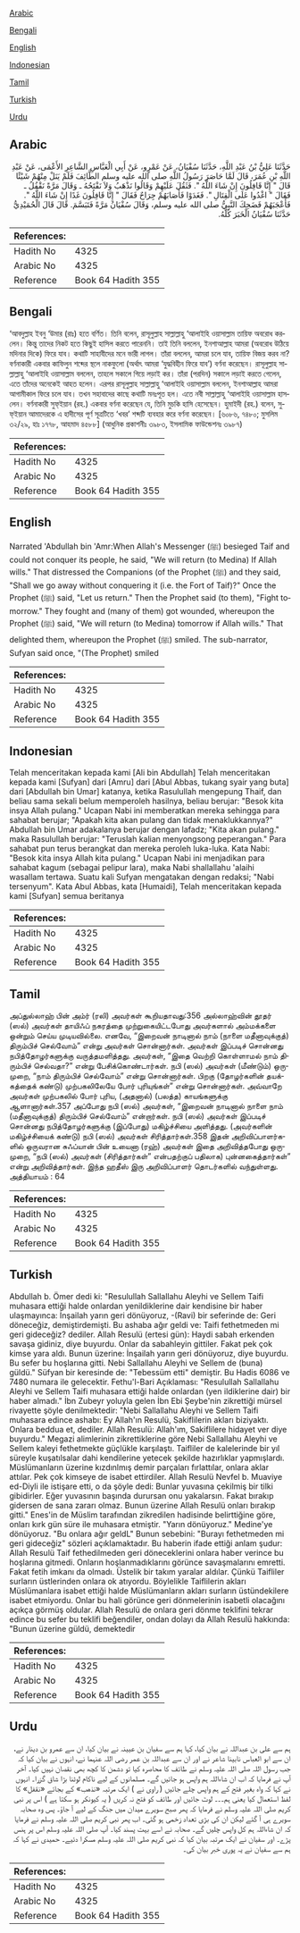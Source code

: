 [Arabic](#arabic)

[Bengali](#bengali)

[English](#english)

[Indonesian](#indonesian)

[Tamil](#tamil)

[Turkish](#turkish)

[Urdu](#urdu)

## Arabic


<div dir="rtl" lang="ar" style={{fontSize:'larger',backgroundColor:'#f8f9fa',padding:20}}>
حَدَّثَنَا عَلِيُّ بْنُ عَبْدِ اللَّهِ، حَدَّثَنَا سُفْيَانُ، عَنْ عَمْرٍو، عَنْ أَبِي الْعَبَّاسِ الشَّاعِرِ الأَعْمَى، عَنْ عَبْدِ اللَّهِ بْنِ عُمَرَ، قَالَ لَمَّا حَاصَرَ رَسُولُ اللَّهِ صلى الله عليه وسلم الطَّائِفَ فَلَمْ يَنَلْ مِنْهُمْ شَيْئًا قَالَ ‏"‏ إِنَّا قَافِلُونَ إِنْ شَاءَ اللَّهُ ‏"‏‏.‏ فَثَقُلَ عَلَيْهِمْ وَقَالُوا نَذْهَبُ وَلاَ نَفْتَحُهُ ـ وَقَالَ مَرَّةً نَقْفُلُ ـ فَقَالَ ‏"‏ اغْدُوا عَلَى الْقِتَالِ ‏"‏‏.‏ فَغَدَوْا فَأَصَابَهُمْ جِرَاحٌ فَقَالَ ‏"‏ إِنَّا قَافِلُونَ غَدًا إِنْ شَاءَ اللَّهُ ‏"‏‏.‏ فَأَعْجَبَهُمْ فَضَحِكَ النَّبِيُّ صلى الله عليه وسلم، وَقَالَ سُفْيَانُ مَرَّةً فَتَبَسَّمَ‏.‏ قَالَ قَالَ الْحُمَيْدِيُّ حَدَّثَنَا سُفْيَانُ الْخَبَرَ كُلَّهُ‏.‏
</div>
<div style={{backgroundColor:'#f8f9fa',padding:20, marginBottom: 10}}><table> <thead> <tr> <th>References:</th> <th></th> </tr> </thead> <tbody><tr><td>Hadith No</td><td>4325</td></tr><tr><td>Arabic No</td><td>4325</td></tr><tr><td>Reference</td><td>Book 64 Hadith 355</td></tr></tbody></table></div>

## Bengali


<div dir="ltr" lang="bn" style={{fontSize:'larger',backgroundColor:'#f8f9fa',padding:20}}>
‘আবদুল্লাহ ইবনু ‘উমার (রাঃ) হতে বর্ণিত। তিনি বলেন, রাসূলুল্লাহ সাল্লাল্লাহু ‘আলাইহি ওয়াসাল্লাম তায়িফ অবরোধ করলেন। কিন্তু তাদের নিকট হতে কিছুই হাসিল করতে পারেননি। তাই তিনি বললেন, ইনশাআল্লাহ আমরা (অবরোধ উঠিয়ে মদিনার দিকে) ফিরে যাব। কথাটি সাহাবীদের মনে ভারী লাগল। তাঁরা বললেন, আমরা চলে যাব, তায়িফ বিজয় করব না? বর্ণনাকারী একবার কাফিলুন শব্দের স্থলে নাকফুলো (অর্থাৎ আমরা ‘যুদ্ধবিহীন ফিরে যাব’) বর্ণনা করেছেন। রাসূলুল্লাহ সাল্লাল্লাহু ‘আলাইহি ওয়াসাল্লাম বললেন, তাহলে সকালে গিয়ে লড়াই কর। তাঁরা (পরদিন) সকালে লড়াই করতে গেলেন, এতে তাঁদের অনেকেই আহত হলেন। এরপর রাসূলুল্লাহ সাল্লাল্লাহু ‘আলাইহি ওয়াসাল্লাম বললেন, ইনশাআল্লাহ আমরা আগামীকাল ফিরে চলে যাব। তখন সহাবাদের কাছে কথাটি মনঃপূত হল। এতে নবী সাল্লাল্লাহু ‘আলাইহি ওয়াসাল্লাম হাসলেন। বর্ণনাকারী সুফ্ইয়ান (রহ.) একবার বর্ণনা করেছেন যে, তিনি মুচকি হাসি হেসেছেন। হুমাইদী (রহ.) বলেন, সুফ্ইয়ান আমাদেরকে এ হাদীসের পূর্ণ সূত্রটিতে ‘খবর’ শব্দটি ব্যবহার করে বর্ণনা করেছেন। [৬০৮৬, ৭৪৮০; মুসলিম ৩২/২৯, হাঃ ১৭৭৮, আহমাদ ৪৫৮৮] (আধুনিক প্রকাশনীঃ ৩৯৮৩, ইসলামিক ফাউন্ডেশনঃ ৩৯৮৭)
</div>
<div style={{backgroundColor:'#f8f9fa',padding:20, marginBottom: 10}}><table> <thead> <tr> <th>References:</th> <th></th> </tr> </thead> <tbody><tr><td>Hadith No</td><td>4325</td></tr><tr><td>Arabic No</td><td>4325</td></tr><tr><td>Reference</td><td>Book 64 Hadith 355</td></tr></tbody></table></div>

## English


<div dir="ltr" lang="en" style={{fontSize:'larger',backgroundColor:'#f8f9fa',padding:20}}>
Narrated 'Abdullah bin 'Amr:When Allah's Messenger (ﷺ) besieged Taif and could not conquer its people, he said, "We will return (to Medina) If Allah wills." That distressed the Companions (of the Prophet (ﷺ) and they said, "Shall we go away without conquering it (i.e. the Fort of Taif)?" Once the Prophet (ﷺ) said, "Let us return." Then the Prophet said (to them), "Fight tomorrow." They fought and (many of them) got wounded, whereupon the Prophet (ﷺ) said, "We will return (to Medina) tomorrow if Allah wills." That delighted them, whereupon the Prophet (ﷺ) smiled. The sub-narrator, Sufyan said once, "(The Prophet) smiled
</div>
<div style={{backgroundColor:'#f8f9fa',padding:20, marginBottom: 10}}><table> <thead> <tr> <th>References:</th> <th></th> </tr> </thead> <tbody><tr><td>Hadith No</td><td>4325</td></tr><tr><td>Arabic No</td><td>4325</td></tr><tr><td>Reference</td><td>Book 64 Hadith 355</td></tr></tbody></table></div>

## Indonesian


<div dir="ltr" lang="id" style={{fontSize:'larger',backgroundColor:'#f8f9fa',padding:20}}>
Telah menceritakan kepada kami [Ali bin Abdullah] Telah menceritakan kepada kami [Sufyan] dari [Amru] dari [Abul Abbas, tukang syair yang buta] dari [Abdullah bin Umar] katanya, ketika Rasulullah mengepung Thaif, dan beliau sama sekali belum memperoleh hasilnya, beliau berujar: "Besok kita insya Allah pulang." Ucapan Nabi ini memberatkan mereka sehingga para sahabat berujar; "Apakah kita akan pulang dan tidak menaklukkannya?" Abdullah bin Umar adakalanya berujar dengan lafadz; "Kita akan pulang." maka Rasulullah berujar: "Teruslah kalian menyongsong peperangan." Para sahabat pun terus berangkat dan mereka peroleh luka-luka. Kata Nabi: "Besok kita insya Allah kita pulang." Ucapan Nabi ini menjadikan para sahabat kagum (sebagai pelipur lara), maka Nabi shallallahu 'alaihi wasallam tertawa. Suatu kali Sufyan mengatakan dengan redaksi; "Nabi tersenyum". Kata Abul Abbas, kata [Humaidi], Telah menceritakan kepada kami [Sufyan] semua beritanya
</div>
<div style={{backgroundColor:'#f8f9fa',padding:20, marginBottom: 10}}><table> <thead> <tr> <th>References:</th> <th></th> </tr> </thead> <tbody><tr><td>Hadith No</td><td>4325</td></tr><tr><td>Arabic No</td><td>4325</td></tr><tr><td>Reference</td><td>Book 64 Hadith 355</td></tr></tbody></table></div>

## Tamil


<div dir="ltr" lang="ta" style={{fontSize:'larger',backgroundColor:'#f8f9fa',padding:20}}>
அப்துல்லாஹ் பின் அம்ர் (ரலி) அவர்கள் கூறியதாவது:356 அல்லாஹ்வின் தூதர் (ஸல்) அவர்கள் தாயிஃப் நகரத்தை முற்றுகையிட்டபோது அவர்களால் அம்மக்களை ஒன்றும் செய்ய முடியவில்லை. எனவே, “இறைவன் நாடினால் நாம் (நாளை மதீனாவுக்குத்) திரும்பிச் செல்வோம்” என்று அவர்கள் சொன்னார்கள். அவர்கள் இப்படிச் சொன்னது நபித்தோழர்களுக்கு வருத்தமளித்தது. அவர்கள், “இதை வெற்றி கொள்ளாமல் நாம் திரும்பிச் செல்வதா?” என்று பேசிக்கொண்டார்கள். நபி (ஸல்) அவர்கள் (மீண்டும்) ஒருமுறை, “நாம் திரும்பிச் செல்வோம்” என்று சொன்னார்கள். பிறகு (தோழர்களின் தயக்கத்தைக் கண்டு) முற்பகலிலேயே போர் புரியுங்கள்” என்று சொன்னார்கள். அவ்வாறே அவர்கள் முற்பகலில் போர் புரிய, (அதனால்) (பலத்த) காயங்களுக்கு ஆளானார்கள்.357 அப்போது நபி (ஸல்) அவர்கள், “இறைவன் நாடினால் நாளை நாம் (மதீனாவுக்குத்) திரும்பிச் செல்வோம்” என்றார்கள். நபி (ஸல்) அவர்கள் இப்படிச் சொன்னது நபித்தோழர்களுக்கு (இப்போது) மகிழ்ச்சியை அளித்தது. (அவர்களின் மகிழ்ச்சியைக் கண்டு) நபி (ஸல்) அவர்கள் சிரித்தார்கள்.358 இதன் அறிவிப்பாளர்களில் ஒருவரான சுஃப்யான் பின் உயைனா (ரஹ்) அவர்கள் இதை அறிவித்தபோது ஒருமுறை, “நபி (ஸல்) அவர்கள் (சிரித்தார்கள்” என்பதற்குப் பதிலாக) புன்னகைத்தார்கள்” என்று அறிவித்தார்கள். இந்த ஹதீஸ் இரு அறிவிப்பாளர் தொடர்களில் வந்துள்ளது. அத்தியாயம் : 64
</div>
<div style={{backgroundColor:'#f8f9fa',padding:20, marginBottom: 10}}><table> <thead> <tr> <th>References:</th> <th></th> </tr> </thead> <tbody><tr><td>Hadith No</td><td>4325</td></tr><tr><td>Arabic No</td><td>4325</td></tr><tr><td>Reference</td><td>Book 64 Hadith 355</td></tr></tbody></table></div>

## Turkish


<div dir="ltr" lang="tr" style={{fontSize:'larger',backgroundColor:'#f8f9fa',padding:20}}>
Abdullah b. Ömer dedi ki: "Resulullah Sallallahu Aleyhi ve Sellem Taifi muhasara ettiği halde onlardan yenildiklerine dair kendisine bir haber ulaşmayınca: İnşailah yarın geri dönüyoruz, -(Ravi) bir seferinde de: Geri döneceğiz, demiştirdemişti. Bu ashaba ağır geldi ve: Taifi fethetmeden mi geri gideceğiz? dediler. Allah Resulü (ertesi gün): Haydi sabah erkenden savaşa gidiniz, diye buyurdu. Onlar da sabahleyin gittiler. Fakat pek çok kimse yara aldı. Bunun üzerine: İnşailah yarın geri dönüyoruz, diye buyurdu. Bu sefer bu hoşlarına gitti. Nebi Sallallahu Aleyhi ve Sellem de (buna) güldü." Süfyan bir keresinde de: "Tebessüm etti" demiştir. Bu Hadis 6086 ve 7480 numara ile gelecektir. Fethu'l-Bari Açıklaması: "Resulullah Sallallahu Aleyhi ve Sellem Taifi muhasara ettiği halde onlardan (yen ildiklerine dair) bir haber almadı." İbn Zubeyr yoluyla gelen İbn Ebi Şeybe'nin zikrettiği mürsel rivayette şöyle denilmektedir: "Nebi Sallallahu Aleyhi ve Sellem Taifi muhasara edince ashabı: Ey Allah'ın Resulü, Sakiflilerin akları biziyaktı. Onlara beddua et, dediler. Allah Resulü: Allah'ım, Sakiflilere hidayet ver diye buyurdu." Megazi alimlerinin zikrettiklerine göre Nebi Sallallahu Aleyhi ve Sellem kaleyi fethetmekte güçlükle karşılaştı. Taifliler de kalelerinde bir yıl süreyle kuşatılsalar dahi kendilerine yetecek şekilde hazırlıklar yapmışlardı. Müslümanların üzerine kızdınlmış demir parçaları fırlattılar, onlara aklar attılar. Pek çok kimseye de isabet ettirdiler. Allah Resulü Nevfel b. Muaviye ed-Diyli ile istişare etti, o da şöyle dedi: Bunlar yuvasına çekilmiş bir tilki gibidirler. Eğer yuvasının başında durursan onu yakalarsın. Fakat bırakıp gidersen de sana zararı olmaz. Bunun üzerine Allah Resulü onları bırakıp gitti." Enes'in de Müslim tarafından zikredilen hadisinde belirttiğine göre, onları kırk gün süre ile muhasara etmiştir. "Yarın dönüyoruz." Medine'ye dönüyoruz. "Bu onlara ağır geldL" Bunun sebebini: "Burayı fethetmeden mi geri gideceğiz" sözleri açıklamaktadır. Bu haberin ifade ettiği anlam şudur: Allah Resulü Taif fethedilmeden geri döneceklerini onlara haber verince bu hoşlarına gitmedi. Onların hoşlanmadıklarını görünce savaşmalarını emretti. Fakat fetih imkanı da olmadı. Üstelik bir takım yaralar aldılar. Çünkü Taifliler surların üstlerinden onlara ok atıyordu. Böylelikle Taiflilerin akları Müslümanlara isabet ettiği halde Müslümanların akları surların üstündekilere isabet etmiyordu. Onlar bu hali görünce geri dönmelerinin isabetli olacağını açıkça görmüş oldular. Allah Resulü de onlara geri dönme teklifini tekrar edince bu sefer bu teklifi beğendiler, ondan dolayı da Allah Resulü hakkında: "Bunun üzerine güldü, demektedir
</div>
<div style={{backgroundColor:'#f8f9fa',padding:20, marginBottom: 10}}><table> <thead> <tr> <th>References:</th> <th></th> </tr> </thead> <tbody><tr><td>Hadith No</td><td>4325</td></tr><tr><td>Arabic No</td><td>4325</td></tr><tr><td>Reference</td><td>Book 64 Hadith 355</td></tr></tbody></table></div>

## Urdu


<div dir="rtl" lang="ur" style={{fontSize:'larger',backgroundColor:'#f8f9fa',padding:20}}>
ہم سے علی بن عبداللہ نے بیان کیا، کہا ہم سے سفیان بن عیینہ نے بیان کیا، ان سے عمرو بن دینار نے، ان سے ابو العباس نابینا شاعر نے اور ان سے عبداللہ بن عمر رضی اللہ عنہما نے، انہوں نے بیان کیا کہ جب رسول اللہ صلی اللہ علیہ وسلم نے طائف کا محاصرہ کیا تو دشمن کا کچھ بھی نقصان نہیں کیا۔ آخر آپ نے فرمایا کہ اب ان شاءاللہ ہم واپس ہو جائیں گے۔ مسلمانوں کے لیے ناکام لوٹنا بڑا شاق گزرا۔ انہوں نے کہا کہ واہ بغیر فتح کے ہم واپس چلے جائیں ( راوی نے ) ایک مرتبہ «نذهب» کے بجائے «نقفل» کا لفظ استعمال کیا یعنی ہم۔۔۔ لوٹ جائیں اور طائف کو فتح نہ کریں ( یہ کیونکر ہو سکتا ہے ) اس پر نبی کریم صلی اللہ علیہ وسلم نے فرمایا کہ پھر صبح سویرے میدان میں جنگ کے لیے آ جاؤ۔ پس وہ صحابہ سویرے ہی آ گئے لیکن ان کی بڑی تعداد زخمی ہو گئی۔ اب پھر نبی کریم صلی اللہ علیہ وسلم نے فرمایا کہ ان شاءاللہ ہم کل واپس چلیں گے۔ صحابہ نے اسے بہت پسند کیا۔ آپ صلی اللہ علیہ وسلم اس پر ہنس پڑے۔ اور سفیان نے ایک مرتبہ بیان کیا کہ نبی کریم صلی اللہ علیہ وسلم مسکرا دئیے۔ حمیدی نے کہا کہ ہم سے سفیان نے یہ پوری خبر بیان کی۔
</div>
<div style={{backgroundColor:'#f8f9fa',padding:20, marginBottom: 10}}><table> <thead> <tr> <th>References:</th> <th></th> </tr> </thead> <tbody><tr><td>Hadith No</td><td>4325</td></tr><tr><td>Arabic No</td><td>4325</td></tr><tr><td>Reference</td><td>Book 64 Hadith 355</td></tr></tbody></table></div>